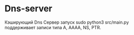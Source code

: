# Dns-server
Кэширующий Dns Сервер
запуск sudo python3 src/main.py
поддерживает записи типа A, AAAA, NS, PTR.
